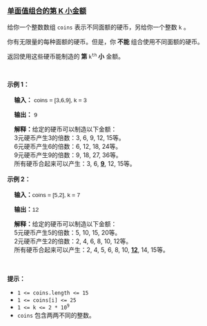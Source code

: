 ### [单面值组合的第 K 小金额](https://leetcode-cn.com/problems/kth-smallest-amount-with-single-denomination-combination)

<p>给你一个整数数组 <code>coins</code> 表示不同面额的硬币，另给你一个整数 <code>k</code> 。</p>

<p>你有无限量的每种面额的硬币。但是，你<strong> 不能 </strong>组合使用不同面额的硬币。</p>

<p>返回使用这些硬币能制造的<strong> 第 </strong><code>k<sup>th</sup></code><strong> 小</strong> 金额。</p>

<p>&nbsp;</p>

<p><strong class="example">示例 1：</strong></p>

<div class="example-block" style="
    border-color: var(--border-tertiary);
    border-left-width: 2px;
    color: var(--text-secondary);
    font-size: .875rem;
    margin-bottom: 1rem;
    margin-top: 1rem;
    overflow: visible;
    padding-left: 1rem;">
<p><strong>输入：</strong> <span class="example-io" style="
    font-family: Menlo,sans-serif;
    font-size: 0.85rem;">coins = [3,6,9], k = 3</span></p>

<p><strong>输出：</strong> <span class="example-io" style="
    font-family: Menlo,sans-serif;
    font-size: 0.85rem;">9</span></p>

<p><strong>解释：</strong>给定的硬币可以制造以下金额：<br />
3元硬币产生3的倍数：3, 6, 9, 12, 15等。<br />
6元硬币产生6的倍数：6, 12, 18, 24等。<br />
9元硬币产生9的倍数：9, 18, 27, 36等。<br />
所有硬币合起来可以产生：3, 6, <u><strong>9</strong></u>, 12, 15等。</p>
</div>

<p><strong class="example">示例 2：</strong></p>

<div class="example-block" style="
    border-color: var(--border-tertiary);
    border-left-width: 2px;
    color: var(--text-secondary);
    font-size: .875rem;
    margin-bottom: 1rem;
    margin-top: 1rem;
    overflow: visible;
    padding-left: 1rem;">
<p><strong>输入：</strong><span class="example-io" style="
    font-family: Menlo,sans-serif;
    font-size: 0.85rem;">coins = [5,2], k = 7</span></p>

<p><strong>输出：</strong><span class="example-io" style="
    font-family: Menlo,sans-serif;
    font-size: 0.85rem;">12</span></p>

<p><strong>解释：</strong>给定的硬币可以制造以下金额：<br />
5元硬币产生5的倍数：5, 10, 15, 20等。<br />
2元硬币产生2的倍数：2, 4, 6, 8, 10, 12等。<br />
所有硬币合起来可以产生：2, 4, 5, 6, 8, 10, <u><strong>12</strong></u>, 14, 15等。</p>
</div>

<p>&nbsp;</p>

<p><strong>提示：</strong></p>

<ul>
	<li><code>1 &lt;= coins.length &lt;= 15</code></li>
	<li><code>1 &lt;= coins[i] &lt;= 25</code></li>
	<li><code>1 &lt;= k &lt;= 2 * 10<sup>9</sup></code></li>
	<li><code>coins</code> 包含两两不同的整数。</li>
</ul>
